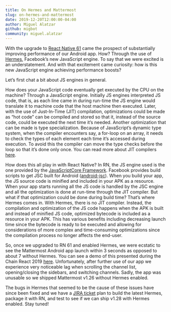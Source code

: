 ```yaml
---
title: On Hermes and Mattermost
slug: on-hermes-and-mattermost
date: 2019-12-20T12:00:00-04:00
author: Miguel Alatzar
github: migbot
community: miguel.alatzar
---
```


With the upgrade to [React Native 61](https://facebook.github.io/react-native/blog/2019/09/18/version-0.61) came the prospect of substantially improving performance of our Android app. How? Through the use of [Hermes](https://github.com/facebook/hermes), Facebook’s new JavaScript engine. To say that we were excited is an understatement. And with that excitement came curiosity: how is this new JavaScript engine achieving performance boosts? 

Let’s first chat a bit about JS engines in general. 

How does your JavaScript code eventually get executed by the CPU on the machine? Through a JavaScript engine. Initially JS engines interpreted JS code, that is, as each line came in during run-time the JS engine would translate it to machine code that the host machine then executed. Later, with the use of Just-In-Time (JIT) compilation, optimizations could be made as “hot code” can be compiled and stored so that it, instead of the source code, could be executed the next time it’s needed. Another optimization that can be made is type specialization. Because of JavaScript’s dynamic type system, when the compiler encounters say, a for-loop on an array, it needs to check the types of each element each time it’s accessed during execution. To avoid this the compiler can move the type checks before the loop so that it’s done only once. You can read more about JIT compilers [here](https://hacks.mozilla.org/2017/02/a-crash-course-in-just-in-time-jit-compilers/).

How does this all play in with React Native? In RN, the JS engine used is the one provided by the [JavaScriptCore Framework](https://developer.apple.com/documentation/javascriptcore). Facebook provides build scripts to get JSC built for Android ([android-jsc](https://github.com/facebook/android-jsc)). When you build your app, the JS source code is minified and included in your APK as a resource. When your app starts running all the JS code is handled by the JSC engine and all the optimization is done at run-time through the JIT compiler. But what if that optimization could be done during build time? That’s where Hermes comes in. With Hermes, there is no JIT compiler. Instead, the compilation and optimization of the JS code happens when the APK is built and instead of minified JS code, optimized bytecode is included as a resource in your APK. This has various benefits including decreasing launch time since the bytecode is ready to be executed and allowing for considerations of more complex and time-consuming optimizations since the compilation process no longer affects the end-user.

So, once we upgraded to RN 61 and enabled Hermes, we were ecstatic to see the Mattermost Android app launch within 3 seconds as opposed to about 7 without Hermes. You can see a demo of this presented during the Chain React 2019 [here](https://www.youtube.com/watch?v=zEjqDWqeDdg&feature=youtu.be&t=156). Unfortunately, after further use of our app we experience very noticeable lag when scrolling the channel list, opening/closing the sidebars, and switching channels. Sadly, the app was unusable so we shipped Mattermost v1.26 without Hermes enabled.

The bugs in Hermes that seemed to be the cause of these issues have since been fixed and we have a [JIRA ticket](https://mattermost.atlassian.net/browse/MM-21184) plan to build the latest Hermes, package it with RN, and test to see if we can ship v1.28 with Hermes enabled. Stay tuned!
